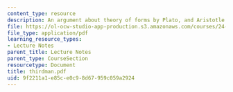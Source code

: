 ```yaml
---
content_type: resource
description: An argument about theory of forms by Plato, and Aristotle.
file: https://ol-ocw-studio-app-production.s3.amazonaws.com/courses/24-200-ancient-philosophy-fall-2004/9f2211a1e85ce0c98d67959c059a2924_thirdman.pdf
file_type: application/pdf
learning_resource_types:
- Lecture Notes
parent_title: Lecture Notes
parent_type: CourseSection
resourcetype: Document
title: thirdman.pdf
uid: 9f2211a1-e85c-e0c9-8d67-959c059a2924
---
```

